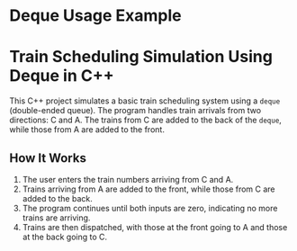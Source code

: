 # Deque Usage Example

# Train Scheduling Simulation Using Deque in C++

This C++ project simulates a basic train scheduling system using a `deque` (double-ended queue). The program handles train arrivals from two directions: C and A. The trains from C are added to the back of the `deque`, while those from A are added to the front.

## How It Works

1. The user enters the train numbers arriving from C and A.
2. Trains arriving from A are added to the front, while those from C are added to the back.
3. The program continues until both inputs are zero, indicating no more trains are arriving.
4. Trains are then dispatched, with those at the front going to A and those at the back going to C.
